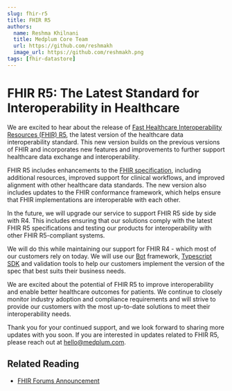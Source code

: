 ```yaml
---
slug: fhir-r5
title: FHIR R5
authors:
  name: Reshma Khilnani
  title: Medplum Core Team
  url: https://github.com/reshmakh
  image_url: https://github.com/reshmakh.png
tags: [fhir-datastore]
---
```


# FHIR R5: The Latest Standard for Interoperability in Healthcare

We are excited to hear about the release of [Fast Healthcare Interoperability Resources (FHIR) R5](http://hl7.org/fhir/), the latest version of the healthcare data interoperability standard. This new version builds on the previous versions of FHIR and incorporates new features and improvements to further support healthcare data exchange and interoperability.

FHIR R5 includes enhancements to the [FHIR specification](/docs/api/fhir/resources), including additional resources, improved support for clinical workflows, and improved alignment with other healthcare data standards. The new version also includes updates to the FHIR conformance framework, which helps ensure that FHIR implementations are interoperable with each other.

In the future, we will upgrade our service to support FHIR R5 side by side with R4. This includes ensuring that our solutions comply with the latest FHIR R5 specifications and testing our products for interoperability with other FHIR R5-compliant systems.

We will do this while maintaining our support for FHIR R4 - which most of our customers rely on today. We will use our [Bot](/docs/bots) framework, [Typescript SDK](/docs/sdk) and validation tools to help our customers implement the version of the spec that best suits their business needs.

We are excited about the potential of FHIR R5 to improve interoperability and enable better healthcare outcomes for patients. We continue to closely monitor industry adoption and compliance requirements and will strive to provide our customers with the most up-to-date solutions to meet their interoperability needs.

Thank you for your continued support, and we look forward to sharing more updates with you soon. If you are interested in updates related to FHIR R5, please reach out at hello@medplum.com.

## Related Reading

- [FHIR Forums Announcement](https://chat.fhir.org/#narrow/stream/179240-Announcements/topic/R5.20IS.20LIVE)
